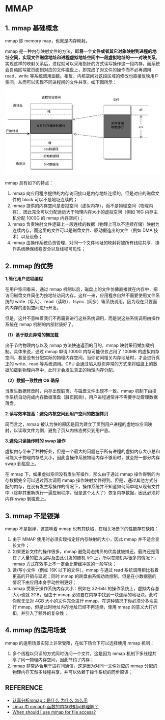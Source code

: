 # MMAP

## 1. mmap 基础概念

mmap 即 memory map，也就是内存映射。

mmap 是一种内存映射文件的方法，即**将一个文件或者其它对象映射到进程的地址空间，实现文件磁盘地址和进程虚拟地址空间中一段虚拟地址的一一对映关系**。实现这样的映射关系后，进程就可以采用指针的方式读写操作这一段内存，而系统会自动回写脏页面到对应的文件磁盘上，即完成了对文件的操作而不必再调用 read、write 等系统调用函数。相反，内核空间对这段区域的修改也直接反映用户空间，从而可以实现不同进程间的文件共享。如下图所示：

![img](./images/200501092691998.png)

mmap 具有如下的特点：

1. mmap 向应用程序提供的内存访问接口是内存地址连续的，但是对应的磁盘文件的 block 可以不是地址连续的；
2. mmap 提供的内存空间是虚拟空间（虚拟内存），而不是物理空间（物理内存），因此完全可以分配远远大于物理内存大小的虚拟空间（例如 16G 内存主机分配 1000G 的 mmap 内存空间）；
3. mmap 负责映射文件逻辑上一段连续的数据（物理上可以不连续存储）映射为连续内存，而这里的文件可以是磁盘文件、驱动假造出的文件（例如 DMA 技术）以及设备；
4. mmap 由操作系统负责管理，对同一个文件地址的映射将被所有线程共享，操作系统确保线程安全以及线程可见性；

## 2. mmap 的优势

**1.简化用户进程编程**

在用户空间看来，通过 mmap 机制以后，磁盘上的文件仿佛直接就在内存中，把访问磁盘文件简化为按地址访问内存。这样一来，应用程序自然不需要使用文件系统的 write（写入）、read（读取）、fsync（同步）等系统调用，因为现在只要面向内存的虚拟空间进行开发。

但是，这并不意味着我们不再需要进行这些系统调用，而是说这些系统调用由操作系统在 mmap 机制的内部封装好了。

**（1）基于缺页异常的懒加载**

出于节约物理内存以及 mmap 方法快速返回的目的，mmap 映射采用懒加载机制。具体来说，通过 mmap 申请 1000G 内存可能仅仅占用了 100MB 的虚拟内存空间，甚至没有分配实际的物理内存空间。当你访问相关内存地址时，才会进行真正的 write、read 等系统调用。CPU 会通过陷入缺页异常的方式来将磁盘上的数据加载到物理内存中，此时才会发生真正的物理内存分配。

**（2）数据一致性由 OS 确保**

当发生数据修改时，内存出现脏页，与磁盘文件出现不一致。mmap 机制下由操作系统自动完成内存数据落盘（脏页回刷），用户进程通常并不需要手动管理数据落盘。

**2.读写效率提高：避免内核空间到用户空间的数据拷贝**

简而言之，mmap 被认为快的原因是因为建立了页到用户进程的虚地址空间映射，以读取文件为例，避免了页从内核态拷贝到用户态。

**3.避免只读操作时的 swap 操作**

虚拟内存带来了种种好处，但是一个最大的问题在于所有进程的虚拟内存大小总和可能大于物理内存总大小，因此当操作系统物理内存不够用时，就会把一部分内存 swap 到磁盘上。

在 mmap 下，如果虚拟空间没有发生写操作，那么由于通过 mmap 操作得到的内存数据完全可以通过再次调用 mmap 操作映射文件得到。但是，通过其他方式分配的内存，在没有发生写操作的情况下，操作系统并不知道如何简单地从现有文件中（除非其重新执行一遍应用程序，但是这个太大了）恢复内存数据，因此必须将内存 swap 到磁盘上。

## 3. mmap 不是银弹

mmap 不是银弹，这意味着 mmap 也有其缺陷，在相关场景下的性能存在缺陷：

1. 由于 MMAP 使用时必须实现指定好内存映射的大小，因此 mmap 并不适合变长文件；
2. 如果更新文件的操作很多，mmap 避免两态拷贝的优势就被摊还，最终还是落在了大量的脏页回写及由此引发的随机 I/O 上，所以在随机写很多的情况下，mmap 方式在效率上不一定会比带缓冲区的一般写快；
3. 读/写小文件（例如 16K 以下的文件），mmap 与通过 read 系统调用相比有着更高的开销与延迟；同时 mmap 的刷盘由系统劝劝控制，但是在小数据量的情况下由应用本身手动控制更好；
4. mmap 受限于操作系统内存大小：例如在 32-bits 的操作系统上，虚拟内存总大小也就 2GB，但由于 mmap 必须要在内存中找到一块连续的地址块，此时你就无法对 4GB 大小的文件完全进行 mmap，在这种情况下你必须分多块进行 mmap，但是此时地址内存地址已经不再连续，使用 mmap 的意义大打折扣，并引入了额外的复杂性；

## 4. mmap 的适用场景

mmap 的适用场景实际上非常受限，在如下场合下可以选择使用 mmap 机制：

1. 多个线程以只读的方式同时访问一个文件，这是因为 mmap 机制下多线程共享了同一物理内存空间，因此节约了内存；
2. mmap 非常适合用于进程间通信，这是因为对同一文件对应的 mmap 分配的物理内存天然多线程共享，并可以依赖于操作系统的同步原语；

## REFERENCE

- [认真分析mmap：是什么 为什么 怎么用](https://www.cnblogs.com/huxiao-tee/p/4660352.html)
- [Linux 中 mmap() 函数的内存映射问题理解？](https://www.zhihu.com/question/48161206)
- [When should I use mmap for file access?](https://stackoverflow.com/questions/258091/when-should-i-use-mmap-for-file-access)